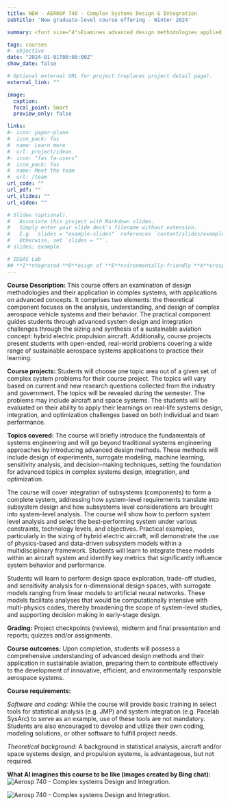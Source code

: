 ```yaml
---
title: NEW - AEROSP 740 - Complex Systems Design & Integration
subtitle: 'New graduate-level course offering - Winter 2024'

summary: <font size="4">Examines advanced design methodologies applied to complex aerospace systems to analyze, understand, and optimize their behavior. Includes instruction in the design of experiments, surrogate modeling, machine learning, sensitivity analysis, and multicriteria decision-making techniques. Applications include sustainable aircraft systems design, such as electrified aircraft propulsion sizing and synthesis. Offers projects that allow students to address open-ended, real-world problems across a broad spectrum of sustainable aerospace system applications. **Click here for more info.**</font>

tags: courses
#- objective
date: "2024-01-01T00:00:00Z"
show_date: false

# Optional external URL for project (replaces project detail page).
external_link: ""

image:
  caption:
  focal_point: Smart
  preview_only: false

links:
#- icon: paper-plane
#  icon_pack: fas
#  name: Learn more
#  url: project/ideas
#- icon: "fas fa-users"
#  icon_pack: fas
#  name: Meet the team
#  url: /team
url_code: ""
url_pdf: ""
url_slides: ""
url_video: ""

# Slides (optional).
#   Associate this project with Markdown slides.
#   Simply enter your slide deck's filename without extension.
#   E.g. `slides = "example-slides"` references `content/slides/example-slides.md`.
#   Otherwise, set `slides = ""`.
# slides: example

# IDEAS Lab
## **I**ntegrated **D**esign of **E**nvironmentally-friendly **A**erospace **S**ystems
---
```


**Course Description:** This course offers an examination of design methodologies and their application in complex systems, with applications on advanced concepts. It comprises two elements: the theoretical component focuses on the analysis, understanding, and design of complex aerospace vehicle systems and their behavior. The practical component guides students through advanced system design and integration challenges through the sizing and synthesis of a sustainable aviation concept: hybrid electric propulsion aircraft. Additionally, course projects present students with open-ended, real-world problems covering a wide range of sustainable aerospace systems applications to practice their learning.

**Course projects:** Students will choose one topic area out of a given set of complex system problems for their course project. The topics will vary based on current and new research questions collected from the industry and government. The topics will be revealed during the semester. The problems may include aircraft and space systems. The students will be evaluated on their ability to apply their learnings on real-life systems design, integration, and optimization challenges based on both individual and team performance. 

**Topics covered:** The course will briefly introduce the fundamentals of systems engineering and will go beyond traditional systems engineering approaches by introducing advanced design methods. These methods will include design of experiments, surrogate modeling, machine learning, sensitivity analysis, and decision-making techniques, setting the foundation for advanced topics in complex systems design, integration, and optimization.

The course will cover integration of subsystems (components) to form a complete system, addressing how system-level requirements translate into subsystem design and how subsystems level considerations are brought into system-level analysis. The course will show how to perform system level analysis and select the best-performing system under various constraints, technology levels, and objectives. Practical examples, particularly in the sizing of hybrid electric aircraft, will demonstrate the use of physics-based and data-driven subsystem models within a multidisciplinary framework. Students will learn to integrate these models within an aircraft system and identify key metrics that significantly influence system behavior and performance.

Students will learn to perform design space exploration, trade-off studies, and sensitivity analysis for n-dimensional design spaces, with surrogate models ranging from linear models to artificial neural networks. These models facilitate analyses that would be computationally intensive with multi-physics codes, thereby broadening the scope of system-level studies, and supporting decision making in early-stage design.

**Grading:** Project checkpoints (reviews), midterm and final presentation and reports; quizzes and/or assignments.

**Course outcomes:** Upon completion, students will possess a comprehensive understanding of advanced design methods and their application in sustainable aviation, preparing them to contribute effectively to the development of innovative, efficient, and environmentally responsible aerospace systems.

**Course requirements:** 

*Software and coding:* While the course will provide basic training in select tools for statistical analysis (e.g. JMP) and system integration (e.g. Pacelab SysArc) to serve as an example, use of these tools are not mandatory. Students are also encouraged to develop and utilize their own coding, modeling solutions, or other software to fulfill project needs.

*Theoretical background:* A background in statistical analysis, aircraft and/or space systems design, and propulsion systems, is advantageous, but not required.


**What AI imagines this course to be like (images created by Bing chat):**
![Aerosp 740 - Complex systems Design and Integration.](740-ai.png "What AI imagines this course to be like (images created by Bing chat).")

![Aerosp 740 - Complex systems Design and Integration.](740-ai-2.png "What AI imagines this course to be like (images created by Bing chat).")
